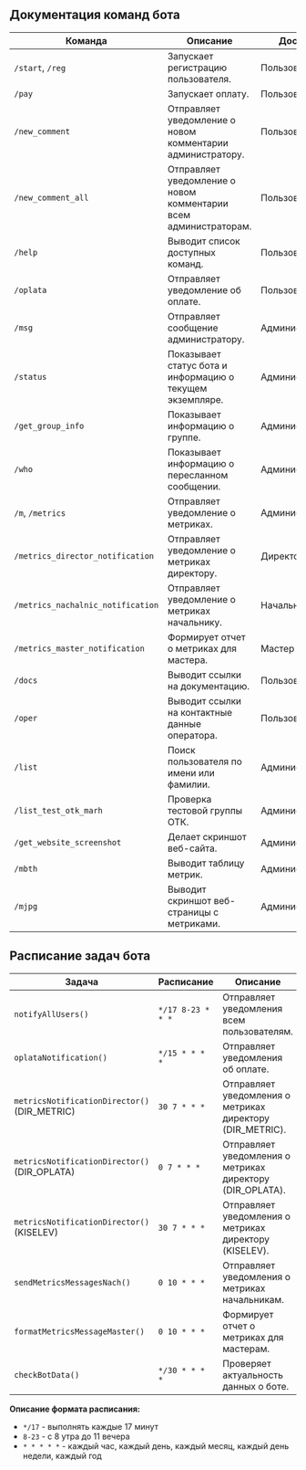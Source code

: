## Документация команд бота

| Команда                           | Описание                                                         | Доступ        |
|-----------------------------------|------------------------------------------------------------------|---------------|
| `/start`, `/reg`                  | Запускает регистрацию пользователя.                              | Пользователь  |
| `/pay`                            | Запускает оплату.                                                | Пользователь  |
| `/new_comment`                    | Отправляет уведомление о новом комментарии администратору.       | Пользователь  |
| `/new_comment_all`                | Отправляет уведомление о новом комментарии всем администраторам. | Пользователь  |
| `/help`                           | Выводит список доступных команд.                                 | Пользователь  |
| `/oplata`                         | Отправляет уведомление об оплате.                                | Пользователь  |
| `/msg`                            | Отправляет сообщение администратору.                             | Администратор |
| `/status`                         | Показывает статус бота и информацию о текущем экземпляре.        | Администратор |
| `/get_group_info`                 | Показывает информацию о группе.                                  | Администратор |
| `/who`                            | Показывает информацию о пересланном сообщении.                   | Администратор |
| `/m`, `/metrics`                  | Отправляет уведомление о метриках.                               | Администратор |
| `/metrics_director_notification`  | Отправляет уведомление о метриках директору.                     | Директор      |
| `/metrics_nachalnic_notification` | Отправляет уведомление о метриках начальнику.                    | Начальник     |
| `/metrics_master_notification`    | Формирует отчет о метриках для мастера.                          | Мастер        |
| `/docs`                           | Выводит ссылки на документацию.                                  | Пользователь  |
| `/oper`                           | Выводит ссылки на контактные данные оператора.                   | Пользователь  |
| `/list`                           | Поиск пользователя по имени или фамилии.                         | Администратор |
| `/list_test_otk_marh`             | Проверка тестовой группы ОТК.                                    | Администратор |
| `/get_website_screenshot`         | Делает скриншот веб-сайта.                                       | Администратор |
| `/mbth`                           | Выводит таблицу метрик.                                          | Администратор |
| `/mjpg`                           | Выводит скриншот веб-страницы с метриками.                       | Администратор | 

## Расписание задач бота

| Задача                                       | Расписание        | Описание                                                  | Условия                        |
|----------------------------------------------|-------------------|-----------------------------------------------------------|--------------------------------|
| `notifyAllUsers()`                           | `*/17 8-23 * * *` | Отправляет уведомления всем пользователям.                | -                              |
| `oplataNotification()`                       | `*/15 * * * *`    | Отправляет уведомления об оплате.                         | -                              |
| `metricsNotificationDirector()` (DIR_METRIC) | `30 7 * * *`      | Отправляет уведомления о метриках директору (DIR_METRIC). | `METRICS_REPORT_ACTIVE` = true |
| `metricsNotificationDirector()` (DIR_OPLATA) | `0 7 * * *`       | Отправляет уведомления о метриках директору (DIR_OPLATA). | `METRICS_REPORT_ACTIVE` = true |
| `metricsNotificationDirector()` (KISELEV)    | `30 7 * * *`      | Отправляет уведомления о метриках директору (KISELEV).    | `METRICS_REPORT_ACTIVE` = true |
| `sendMetricsMessagesNach()`                  | `0 10 * * *`      | Отправляет уведомления о метриках начальникам.            | `METRICS_REPORT_ACTIVE` = true |
| `formatMetricsMessageMaster()`               | `0 10 * * *`      | Формирует отчет о метриках для мастерам.                  | `METRICS_REPORT_ACTIVE` = true |
| `checkBotData()`                             | `*/30 * * * *`    | Проверяет актуальность данных о боте.                     | `MODE === 'build'`             |

**Описание формата расписания:**

* `*/17` - выполнять каждые 17 минут
* `8-23` - с 8 утра до 11 вечера
* `* * * * *` - каждый час, каждый день, каждый месяц, каждый день недели, каждый год